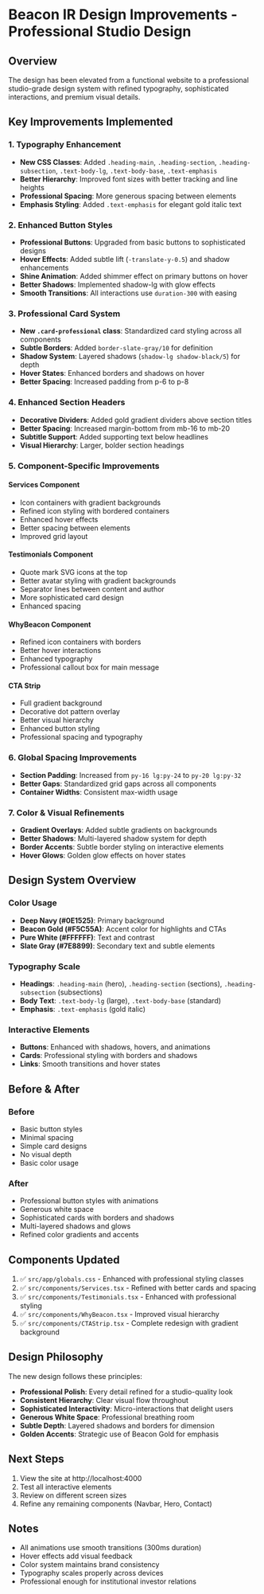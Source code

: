 # Beacon IR Design Improvements - Professional Studio Design

## Overview
The design has been elevated from a functional website to a professional studio-grade design system with refined typography, sophisticated interactions, and premium visual details.

## Key Improvements Implemented

### 1. Typography Enhancement
- **New CSS Classes**: Added `.heading-main`, `.heading-section`, `.heading-subsection`, `.text-body-lg`, `.text-body-base`, `.text-emphasis`
- **Better Hierarchy**: Improved font sizes with better tracking and line heights
- **Professional Spacing**: More generous spacing between elements
- **Emphasis Styling**: Added `.text-emphasis` for elegant gold italic text

### 2. Enhanced Button Styles
- **Professional Buttons**: Upgraded from basic buttons to sophisticated designs
- **Hover Effects**: Added subtle lift (`-translate-y-0.5`) and shadow enhancements
- **Shine Animation**: Added shimmer effect on primary buttons on hover
- **Better Shadows**: Implemented shadow-lg with glow effects
- **Smooth Transitions**: All interactions use `duration-300` with easing

### 3. Professional Card System
- **New `.card-professional` class**: Standardized card styling across all components
- **Subtle Borders**: Added `border-slate-gray/10` for definition
- **Shadow System**: Layered shadows (`shadow-lg shadow-black/5`) for depth
- **Hover States**: Enhanced borders and shadows on hover
- **Better Spacing**: Increased padding from p-6 to p-8

### 4. Enhanced Section Headers
- **Decorative Dividers**: Added gold gradient dividers above section titles
- **Better Spacing**: Increased margin-bottom from mb-16 to mb-20
- **Subtitle Support**: Added supporting text below headlines
- **Visual Hierarchy**: Larger, bolder section headings

### 5. Component-Specific Improvements

#### Services Component
- Icon containers with gradient backgrounds
- Refined icon styling with bordered containers
- Enhanced hover effects
- Better spacing between elements
- Improved grid layout

#### Testimonials Component
- Quote mark SVG icons at the top
- Better avatar styling with gradient backgrounds
- Separator lines between content and author
- More sophisticated card design
- Enhanced spacing

#### WhyBeacon Component
- Refined icon containers with borders
- Better hover interactions
- Enhanced typography
- Professional callout box for main message

#### CTA Strip
- Full gradient background
- Decorative dot pattern overlay
- Better visual hierarchy
- Enhanced button styling
- Professional spacing and typography

### 6. Global Spacing Improvements
- **Section Padding**: Increased from `py-16 lg:py-24` to `py-20 lg:py-32`
- **Better Gaps**: Standardized grid gaps across all components
- **Container Widths**: Consistent max-width usage

### 7. Color & Visual Refinements
- **Gradient Overlays**: Added subtle gradients on backgrounds
- **Better Shadows**: Multi-layered shadow system for depth
- **Border Accents**: Subtle border styling on interactive elements
- **Hover Glows**: Golden glow effects on hover states

## Design System Overview

### Color Usage
- **Deep Navy (#0E1525)**: Primary background
- **Beacon Gold (#F5C55A)**: Accent color for highlights and CTAs
- **Pure White (#FFFFFF)**: Text and contrast
- **Slate Gray (#7E8899)**: Secondary text and subtle elements

### Typography Scale
- **Headings**: `.heading-main` (hero), `.heading-section` (sections), `.heading-subsection` (subsections)
- **Body Text**: `.text-body-lg` (large), `.text-body-base` (standard)
- **Emphasis**: `.text-emphasis` (gold italic)

### Interactive Elements
- **Buttons**: Enhanced with shadows, hovers, and animations
- **Cards**: Professional styling with borders and shadows
- **Links**: Smooth transitions and hover states

## Before & After

### Before
- Basic button styles
- Minimal spacing
- Simple card designs
- No visual depth
- Basic color usage

### After
- Professional button styles with animations
- Generous white space
- Sophisticated cards with borders and shadows
- Multi-layered shadows and glows
- Refined color gradients and accents

## Components Updated

1. ✅ `src/app/globals.css` - Enhanced with professional styling classes
2. ✅ `src/components/Services.tsx` - Refined with better cards and spacing
3. ✅ `src/components/Testimonials.tsx` - Enhanced with professional styling
4. ✅ `src/components/WhyBeacon.tsx` - Improved visual hierarchy
5. ✅ `src/components/CTAStrip.tsx` - Complete redesign with gradient background

## Design Philosophy

The new design follows these principles:
- **Professional Polish**: Every detail refined for a studio-quality look
- **Consistent Hierarchy**: Clear visual flow throughout
- **Sophisticated Interactivity**: Micro-interactions that delight users
- **Generous White Space**: Professional breathing room
- **Subtle Depth**: Layered shadows and borders for dimension
- **Golden Accents**: Strategic use of Beacon Gold for emphasis

## Next Steps

1. View the site at http://localhost:4000
2. Test all interactive elements
3. Review on different screen sizes
4. Refine any remaining components (Navbar, Hero, Contact)

## Notes

- All animations use smooth transitions (300ms duration)
- Hover effects add visual feedback
- Color system maintains brand consistency
- Typography scales properly across devices
- Professional enough for institutional investor relations

